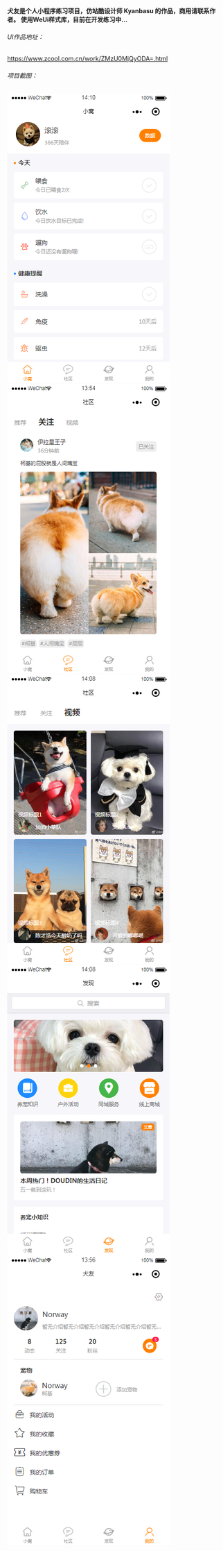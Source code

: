 **犬友是个人小程序练习项目，仿站酷设计师 Kyanbasu 的作品，商用请联系作者。
使用WeUi样式库，目前在开发练习中...**

###### UI作品地址：

https://www.zcool.com.cn/work/ZMzU0MjQyODA=.html

###### 项目截图：

![ad](https://raw.githubusercontent.com/teddyol/quanyou/master/explainImg/p1.png)
![ad](https://raw.githubusercontent.com/teddyol/quanyou/master/explainImg/p2.png)
![ad](https://raw.githubusercontent.com/teddyol/quanyou/master/explainImg/p3.png)
![ad](https://raw.githubusercontent.com/teddyol/quanyou/master/explainImg/p4.png)
![ad](https://raw.githubusercontent.com/teddyol/quanyou/master/explainImg/p5.png)
